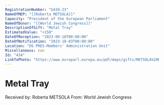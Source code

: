 ```yaml
---
RegistrationNumber: "G434-23"
NameOfMEP: "[[Roberta METSOLA]]"
Capacity: "President of the European Parliament"
NameOfDonor: "[[World Jewish Congress]]"
DescriptionOfGift: "Metal Tray"
EstimatedValue: "<150"
DateOfReception: "2023-09-18T00:00:00"
DateOfNotification: "2023-10-03T00:00:00"
Location: "DG PRES-Members' Administration Unit"
Miscellaneous: nan
Id: "434"
LinkToPhoto: "https://www.europarl.europa.eu/pdf/meps/gifts/METSOLA%20Roberta_G434-23.jpg#"
---
```


# Metal Tray

Received by: Roberta METSOLA
From: World Jewish Congress
